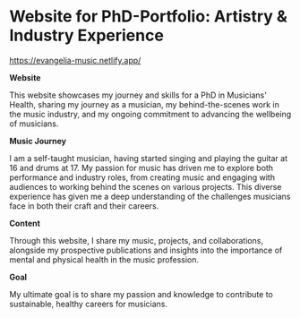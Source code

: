 # Website for PhD-Portfolio: Artistry & Industry Experience

https://evangelia-music.netlify.app/

**Website** 

This website showcases my journey and skills for a PhD in Musicians' Health, sharing my journey as a musician, my behind-the-scenes work in the music industry, and my ongoing commitment to advancing the wellbeing of musicians.

**Music Journey** 

I am a self-taught musician, having started singing and playing the guitar at 16 and drums at 17. My passion for music has driven me to explore both performance and industry roles, from creating music and engaging with audiences to working behind the scenes on various projects. This diverse experience has given me a deep understanding of the challenges musicians face in both their craft and their careers.

**Content** 

Through this website, I share my music, projects, and collaborations, alongside my prospective publications and insights into the importance of mental and physical health in the music profession. 

**Goal** 

My ultimate goal is to share my passion and knowledge to contribute to sustainable, healthy careers for musicians.
